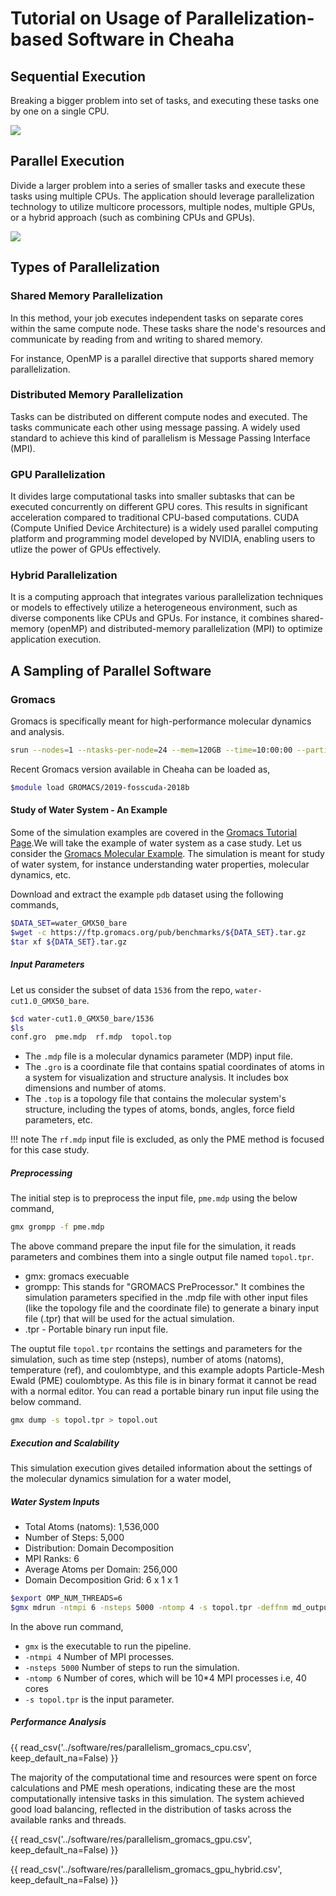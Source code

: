 # Tutorial on Usage of Parallelization-based Software in Cheaha

## Sequential Execution

Breaking a bigger problem into set of tasks, and executing these tasks one by one on a single CPU.

![](../tutorial/images/parallelism_serial_execution.drawio)

## Parallel Execution

Divide a larger problem into a series of smaller tasks and execute these tasks using multiple CPUs. The application should leverage parallelization technology to utilize multicore processors, multiple nodes, multiple GPUs, or a hybrid approach (such as combining CPUs and GPUs).

![](../tutorial/images/parallelism_parallel_execution.drawio)

## Types of Parallelization

### Shared Memory Parallelization

In this method, your job executes independent tasks on separate cores within the same compute node. These tasks share the node's resources and communicate by reading from and writing to shared memory.

For instance, OpenMP is a parallel directive that supports shared memory parallelization.

### Distributed Memory Parallelization

Tasks can be distributed on different compute nodes and executed. The tasks communicate each other using message passing. A widely used standard to achieve this kind of parallelism is Message Passing Interface (MPI).

### GPU Parallelization

It divides large computational tasks into smaller subtasks that can be executed concurrently on different GPU cores. This results in significant acceleration compared to traditional CPU-based computations. CUDA (Compute Unified Device Architecture) is a widely used parallel computing platform and programming model developed by NVIDIA, enabling users to utlize the power of GPUs effectively.

### Hybrid Parallelization

It is a computing approach that integrates various parallelization techniques or models to effectively utilize a heterogeneous environment, such as diverse components like CPUs and GPUs. For instance, it combines shared-memory (openMP) and distributed-memory parallelization (MPI) to optimize application execution.

## A Sampling of Parallel Software

### Gromacs

Gromacs is specifically meant for high-performance molecular dynamics and analysis.

```bash
srun --nodes=1 --ntasks-per-node=24 --mem=120GB --time=10:00:00 --partition=intel-dcb --pty /bin/bash
```

Recent Gromacs version available in Cheaha can be loaded as,

```bash
$module load GROMACS/2019-fosscuda-2018b
```

#### Study of Water System - An Example

Some of the simulation examples are covered in the [Gromacs Tutorial Page](http://www.mdtutorials.com/gmx/).We will take the example of water system as a case study. Let us consider the [Gromacs Molecular Example](http://ftp.gromacs.org/pub/benchmarks/water_GMX50_bare.tar.gz). The simulation is meant for study of water system, for instance understanding water properties, molecular dynamics, etc.

Download and extract the example `pdb` dataset using the following commands,

```bash
$DATA_SET=water_GMX50_bare
$wget -c https://ftp.gromacs.org/pub/benchmarks/${DATA_SET}.tar.gz
$tar xf ${DATA_SET}.tar.gz
```

##### Input Parameters

Let us consider the subset of data `1536` from the repo, `water-cut1.0_GMX50_bare`.

```bash
$cd water-cut1.0_GMX50_bare/1536
$ls
conf.gro  pme.mdp  rf.mdp  topol.top
```

- The `.mdp` file is a molecular dynamics parameter (MDP) input file.
- The `.gro` is a coordinate file that contains spatial coordinates of atoms in a system for visualization and structure analysis. It includes box dimensions and number of atoms.
- The `.top` is a topology file that contains the molecular system's structure, including the types of atoms, bonds, angles, force field parameters, etc.

<!-- markdownlint-enable MD046 -->
!!! note
    The `rf.mdp` input file is excluded, as only the PME method is focused for this case study.
<!-- markdownlint-enable MD046 -->

##### Preprocessing

The initial step is to preprocess the input file, `pme.mdp` using the below command,

```bash
gmx grompp -f pme.mdp
```

The above command prepare the input file for the simulation, it reads parameters and combines them into a single output file named `topol.tpr`.

- gmx: gromacs execuable
- grompp: This stands for "GROMACS PreProcessor." It combines the simulation parameters specified in the .mdp file with other input files (like the topology file and the coordinate file) to generate a binary input file (.tpr) that will be used for the actual simulation.
- .tpr - Portable binary run input file.

The ouptut file `topol.tpr` rcontains the settings and parameters for the simulation, such as time step (nsteps), number of atoms (natoms), temperature (ref), and coulombtype, and this example adopts Particle-Mesh Ewald (PME) coulombtype. As this file is in binary format it cannot be read with a normal editor. You can read a portable binary run input file using the below command.

```bash
gmx dump -s topol.tpr > topol.out
```

##### Execution and Scalability

This simulation execution gives detailed information about the settings of the molecular dynamics simulation for a water model,

##### Water System Inputs

- Total Atoms (natoms): 1,536,000
- Number of Steps: 5,000
- Distribution: Domain Decomposition
- MPI Ranks: 6
- Average Atoms per Domain: 256,000
- Domain Decomposition Grid: 6 x 1 x 1

```bash
$export OMP_NUM_THREADS=6
$gmx mdrun -ntmpi 6 -nsteps 5000 -ntomp 4 -s topol.tpr -deffnm md_output.log
```

In the above run command,

- `gmx` is the executable to run the pipeline.
- `-ntmpi 4` Number of MPI processes.
- `-nsteps 5000` Number of steps to run the simulation.
- `-ntomp 6` Number of cores, which will be 10*4 MPI processes i.e, 40 cores
- `-s topol.tpr` is the input parameter.

##### Performance Analysis

{{ read_csv('../software/res/parallelism_gromacs_cpu.csv', keep_default_na=False) }}

The majority of the computational time and resources were spent on force calculations and PME mesh operations, indicating these are the most computationally intensive tasks in this simulation. The system achieved good load balancing, reflected in the distribution of tasks across the available ranks and threads.

{{ read_csv('../software/res/parallelism_gromacs_gpu.csv', keep_default_na=False) }}

{{ read_csv('../software/res/parallelism_gromacs_gpu_hybrid.csv', keep_default_na=False) }}

<!---
### Computational Metrics

Domain decomposition is based on the number of MPI ranks, which in this case is 6. The total number of atoms is divided into 6 distinct domains for parallel processing, enabling the simulation to run more efficiently across multiple processors. On average, each domain contains 256,000 atoms. The Domain Decomposition Grid of 6 x 1 x 1 indicates how the simulation space is divided into separate domains along the X x Y x Z axis for parallel processing

#### Output

The outputs are a .log, .edr, .cpt and .gro files.
The .edr  Energy data for analysis of system dynamics.
file contains spatial coordinates of atoms in a system for visualization and structure analysis.
The .cpt file is for checkpointing data for resuming simulations.

PME advantages in faster parallelism, decrease in grid dimension.

!!!!
Force Calculation:

Since you're using only 1 MPI process and 1 OpenMP thread, all calculations (force evaluations, energy calculations, etc.) will be executed serially on a single core.
For each time step (up to 5,000 steps), GROMACS calculates the forces acting on each of the 1,536,000 atoms based on their positions and interactions (using the defined potential energy functions).
Integration:

After calculating the forces, GROMACS will update the positions and velocities of the atoms using integration methods (like the leapfrog algorithm or velocity Verlet).

### GPU

```bash
$module load rc/GROMACS/2022.3-gpu
```

```bash
$gmx mdrun -nb gpu -s topol.tpr
```

```bash
- `-nb gpu`defines the computation to use GPUs.
```

### Quantum Espresso

Quantum Espresso (QE) is an open-source suite of codes for electronic-structure calculations and materials modeling based on density functional theory (DFT), plane waves, and pseudopotentials. It is used to study the properties of materials at the atomic scale.

Quantum Expresso is available as a module in Cheaha and can be loaded as,

```bash
$module load QuantumESPRESSO/6.3-foss-2018b
```
-->
